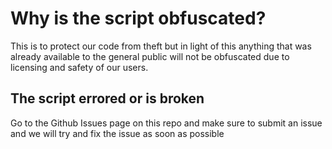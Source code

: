 # Why is the script obfuscated?

This is to protect our code from theft but in light of this anything that was already available to the general public will not be obfuscated due to licensing and safety of our users.

## The script errored or is broken

Go to the Github Issues page on this repo and make sure to submit an issue and we will try and fix the issue as soon as possible
